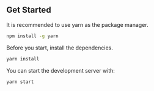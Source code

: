 ## Get Started
It is recommended to use yarn as the package manager.
```bash
npm install -g yarn
```

Before you start, install the dependencies.
```bash
yarn install
```

You can start the development server with:
```bash
yarn start
```


